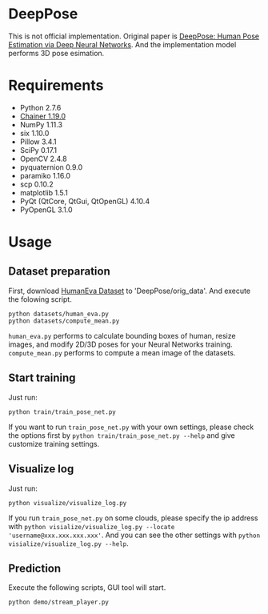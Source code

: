 # DeepPose

This is not official implementation. Original paper is [DeepPose: Human Pose Estimation via Deep Neural Networks](http://arxiv.org/abs/1312.4659).
And the implementation model performs 3D pose esimation.

# Requirements

- Python 2.7.6
- [Chainer 1.19.0](https://github.com/pfnet/chainer)
- NumPy 1.11.3
- six 1.10.0
- Pillow 3.4.1
- SciPy 0.17.1
- OpenCV 2.4.8
- pyquaternion 0.9.0
- paramiko 1.16.0
- scp 0.10.2
- matplotlib 1.5.1
- PyQt (QtCore, QtGui, QtOpenGL) 4.10.4 
- PyOpenGL 3.1.0

# Usage

## Dataset preparation

First, download [HumanEva Dataset](http://humaneva.is.tue.mpg.de) to 'DeepPose/orig_data'.
And execute the folowing script.

```
python datasets/human_eva.py
python datasets/compute_mean.py
```

`human_eva.py` performs to calculate bounding boxes of human, resize images, and modify 2D/3D poses for your Neural Networks training.
`compute_mean.py` performs to compute a mean image of the datasets.

## Start training

Just run:

```
python train/train_pose_net.py
```

If you want to run `train_pose_net.py` with your own settings, please check the options first by `python train/train_pose_net.py --help` and give customize training settings.

## Visualize log

Just run:

```
python visualize/visualize_log.py
```

If you run `train_pose_net.py` on some clouds, please specify the ip address with `python visialize/visualize_log.py --locate 'username@xxx.xxx.xxx.xxx'`.
And you can see the other settings with `python visialize/visualize_log.py --help`.

## Prediction

Execute the following scripts, GUI tool will start.

```
python demo/stream_player.py
```
